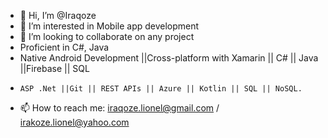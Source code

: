 - 👋 Hi, I’m @Iraqoze
- 👀 I’m interested in Mobile app development
- 💞️ I’m looking to collaborate on any project
-    Proficient in C#, Java
-    Native Android Development ||Cross-platform with Xamarin || C# || Java ||Firebase || SQL
-     ASP .Net ||Git || REST APIs || Azure || Kotlin || SQL || NoSQL.
- 📫 How to reach me: iraqoze.lionel@gmail.com / irakoze.lionel@yahoo.com

<!---
Iraqoze/Iraqoze is a ✨ special ✨ repository because its `README.md` (this file) appears on your GitHub profile.
You can click the Preview link to take a look at your changes.
--->
